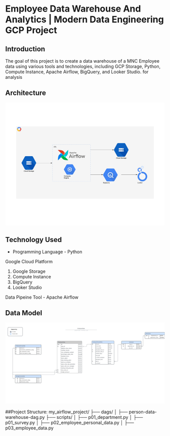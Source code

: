 # Employee Data Warehouse And Analytics | Modern Data Engineering GCP Project


## Introduction

The goal of this project is to create a data warehouse of a MNC Employee data using various tools and technologies, including GCP Storage, Python, Compute Instance, Apache Airflow, BigQuery, and Looker Studio.
for analysis 

## Architecture 
<img src = "Employee - Arch.jpg">

## Technology Used
- Programming Language - Python

Google Cloud Platform
1. Google Storage
2. Compute Instance 
3. BigQuery
4. Looker Studio

Data Pipeine Tool - Apache Airflow

## Data Model
<img src="Employee.jpg">

##Project Structure:
my_airflow_project/
├── dags/
│   ├── person-data-warehouse-dag.py
├── scripts/
│   ├── p01_department.py
│   ├── p01_survey.py
│   ├── p02_employee_personal_data.py
│   ├── p03_employee_data.py
